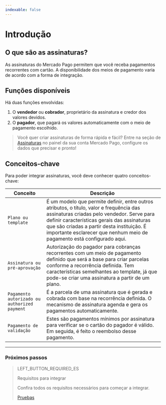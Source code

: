 ```yaml
---
indexable: false
---
```


# Introdução

## O que são as assinaturas?

As assinaturas do Mercado Pago permitem que você receba pagamentos recorrentes com cartão. A disponibilidade dos meios de pagamento varia de acordo com a forma de integração.

## Funções disponíveis

Há duas funções envolvidas: 
1. O __vendedor__ ou __cobrador__, proprietário da assinatura e credor dos valores devidos.
1. O __pagador__, que pagará os valores automaticamente com o meio de pagamento escolhido.

>Você quer criar assinaturas de forma rápida e fácil?
Entre na seção de <a href="https://www.mercadopago[FAKER][URL][DOMAIN]/subscription-plans" target="_blank">Assinaturas</a> no painel da sua conta Mercado Pago, configure os dados que precisar e pronto!


## Conceitos-chave

Para poder integrar assinaturas, você deve conhecer quatro conceitos-chave: 

Conceito |	Descrição
------------------- 	|	--------
`Plano ou template` | É um modelo que permite definir, entre outros atributos, o título, valor e frequência das assinaturas criadas pelo vendedor. Serve para definir características gerais das assinaturas que são criadas a partir desta instituição. É importante esclarecer que nenhum meio de pagamento está configurado aqui.|
`Assinatura ou pré-aprovação` | Autorização do pagador para cobranças recorrentes com um meio de pagamento definido que será a base para criar parcelas conforme a recorrência definida. Tem características semelhantes ao template, já que pode-se criar uma assinatura a partir de um plano.|  
`Pagamento autorizado ou authorized payment` | É a parcela de uma assinatura que é gerada e cobrada com base na recorrência definida. O mecanismo de assinatura agenda e gera os pagamentos automaticamente. |  
`Pagamento de validação` | Estes são pagamentos mínimos por assinatura para verificar se o cartão do pagador é válido. Em seguida, é feito o reembolso desse pagamento. |  


------------
### Próximos passos
> LEFT_BUTTON_REQUIRED_ES
>
> Requisitos para integrar
>
> Confira todos os requisitos necessários para começar a integrar.
>
> [Pruebas](http://www.mercadopago[FAKER][URL][DOMAIN]/developers/es/guides/online-payments/subscriptions/previous-requirements/)
